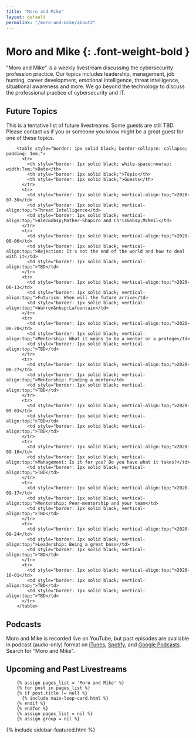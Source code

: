 ```yaml
---
title: "Moro and Mike"
layout: default
permalink: "/moro-and-mike/about2"
---
```

# Moro and Mike {: .font-weight-bold }

"Moro and Mike" is a weekly livestream discussing the cybersecurity profession practice. Our topics includes leadership, management, job hunting, career development, emotional intelligence, threat intelligence, situational awareness and more. We go beyond the technology to discuss the professional practice of cybersecurity and IT.
		
## Future Topics

This is a tentative list of future livestreams. Some guests are still TBD. Please contact us if you or someone you know might be a great guest for one of these topics.

		<table style="border: 1px solid black; border-collapse: collapse; padding: 1em;">
		  <tr>
		    <th style="border: 1px solid black; white-space:nowrap; width:7em;">Date</th>
			<th style="border: 1px solid black;">Topic</th>
			<th style="border: 1px solid black;">Guests</th>
		  </tr>
		  <tr>
		    <td style="border: 1px solid black; vertical-align:top;">2020-07-30</td>
			<td style="border: 1px solid black; vertical-align:top;">Threat Intelligence</td>
			<td style="border: 1px solid black; vertical-align:top;">Alec&nbsp;Mather-Shapiro and Chris&nbsp;McNeil</td>
		  </tr>
		  <tr>
		    <td style="border: 1px solid black; vertical-align:top;">2020-08-06</td>
			<td style="border: 1px solid black; vertical-align:top;">Rejection: It's not the end of the world and how to deal with it</td>
			<td style="border: 1px solid black; vertical-align:top;">TBD</td>
		  </tr>
		  <tr>
		    <td style="border: 1px solid black; vertical-align:top;">2020-08-13</td>
			<td style="border: 1px solid black; vertical-align:top;">Futurism: When will the future arrive</td>
			<td style="border: 1px solid black; vertical-align:top;">Warren&nbsp;Lafountain</td>
		  </tr>
		  <tr>
		    <td style="border: 1px solid black; vertical-align:top;">2020-08-20</td>
			<td style="border: 1px solid black; vertical-align:top;">Mentorship: What it means to be a mentor or a protege</td>
			<td style="border: 1px solid black; vertical-align:top;">TBD</td>
		  </tr>
		  <tr>
		    <td style="border: 1px solid black; vertical-align:top;">2020-08-27</td>
			<td style="border: 1px solid black; vertical-align:top;">Mentorship: Finding a mentor</td>
			<td style="border: 1px solid black; vertical-align:top;">TBD</td>
		  </tr>
		  <tr>
		    <td style="border: 1px solid black; vertical-align:top;">2020-09-03</td>
			<td style="border: 1px solid black; vertical-align:top;">TBD</td>
			<td style="border: 1px solid black; vertical-align:top;">TBD</td>
		  </tr>
		  <tr>
		    <td style="border: 1px solid black; vertical-align:top;">2020-09-10</td>
			<td style="border: 1px solid black; vertical-align:top;">Management: Is it for you? Do you have what it takes?</td>
			<td style="border: 1px solid black; vertical-align:top;">TBD</td>
		  </tr>
 		  <tr>
		    <td style="border: 1px solid black; vertical-align:top;">2020-09-17</td>
			<td style="border: 1px solid black; vertical-align:top;">Mentorship: Peer-mentorship and your team</td>
			<td style="border: 1px solid black; vertical-align:top;">TBD</td>
		  </tr>
		  <tr>
		    <td style="border: 1px solid black; vertical-align:top;">2020-09-24</td>
			<td style="border: 1px solid black; vertical-align:top;">Leadership: Being a great boss</td>
			<td style="border: 1px solid black; vertical-align:top;">TBD</td>
		  </tr>
		  <tr>
		    <td style="border: 1px solid black; vertical-align:top;">2020-10-01</td>
			<td style="border: 1px solid black; vertical-align:top;">TBD</td>
			<td style="border: 1px solid black; vertical-align:top;">TBD</td>
		  </tr>
		</table>

## Podcasts

Moro and Mike is recorded live on YouTube, but past episodes are available in podcast (audio-only) format on <a href="https://podcasts.apple.com/ca/podcast/moro-and-mike/id1523514571">iTunes</a>, <a href="https://open.spotify.com/show/0YK3VLKedbZ3YZyj33v7Cq?si=PtWdFp3ATJ21jhnp3TRvdw">Spotify</a>, and <a href="https://podcasts.google.com/feed/aHR0cHM6Ly93d3cuY3liZXJsaWJyYXJpYW4uY2EvbW9yby1hbmQtbWlrZS9wb2RjYXN0LnJzcw?sa=X&ved=0CAYQrrcFahcKEwi4zImFw-TqAhUAAAAAHQAAAAAQAQ">Google Podcasts</a>. Search for "Moro and Mike".</p>

## Upcoming and Past Livestreams
        {% assign pages_list = 'Moro and Mike' %}
        {% for post in pages_list %}
        {% if post.title != null %}
          {% include main-loop-card.html %}
        {% endif %}
        {% endfor %}
        {% assign pages_list = nil %}
        {% assign group = nil %}

<div class="col-md-4">
{% include sidebar-featured.html %}    
</div>
